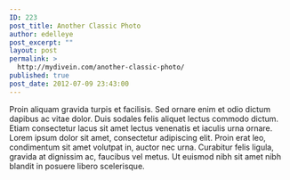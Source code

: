 ```yaml
---
ID: 223
post_title: Another Classic Photo
author: edelleye
post_excerpt: ""
layout: post
permalink: >
  http://mydivein.com/another-classic-photo/
published: true
post_date: 2012-07-09 23:43:00
---
```

Proin aliquam gravida turpis et facilisis. Sed ornare enim et odio dictum dapibus ac vitae dolor. Duis sodales felis aliquet lectus commodo dictum. Etiam consectetur lacus sit amet lectus venenatis et iaculis urna ornare. Lorem ipsum dolor sit amet, consectetur adipiscing elit. Proin erat leo, condimentum sit amet volutpat in, auctor nec urna. Curabitur felis ligula, gravida at dignissim ac, faucibus vel metus. Ut euismod nibh sit amet nibh blandit in posuere libero scelerisque.